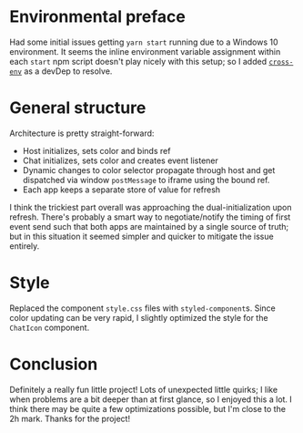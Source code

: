 <!-- Tell us about your solution here -->
# Environmental preface
Had some initial issues getting `yarn start` running due to a Windows 10 environment. It seems the inline environment variable assignment within each `start` npm script doesn't play nicely with this setup; so I added [`cross-env`](https://www.npmjs.com/package/cross-env) as a devDep to resolve.

# General structure
Architecture is pretty straight-forward:
- Host initializes, sets color and binds ref
- Chat initializes, sets color and creates event listener
- Dynamic changes to color selector propagate through host and get dispatched via window `postMessage` to iframe using the bound ref.
- Each app keeps a separate store of value for refresh

I think the trickiest part overall was approaching the dual-initialization upon refresh. There's probably a smart way to negotiate/notify the timing of first event send such that both apps are maintained by a single source of truth; but in this situation it seemed simpler and quicker to mitigate the issue entirely.

# Style
Replaced the component `style.css` files with `styled-component`s. Since color updating can be very rapid, I slightly optimized the style for the `ChatIcon` component.

# Conclusion
Definitely a really fun little project! Lots of unexpected little quirks; I like when problems are a bit deeper than at first glance, so I enjoyed this a lot. I think there may be quite a few optimizations possible, but I'm close to the 2h mark. Thanks for the project!